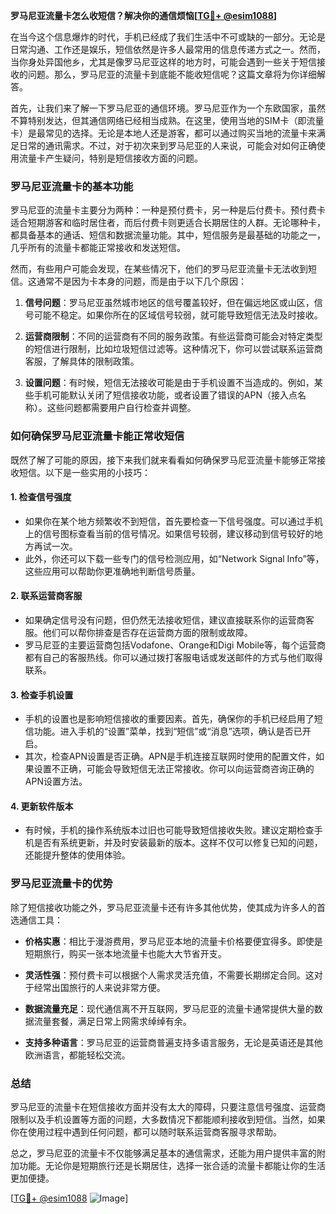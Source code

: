 **罗马尼亚流量卡怎么收短信？解决你的通信烦恼[[TG💪+ @esim1088](https://t.me/s/esim1088)]**

在当今这个信息爆炸的时代，手机已经成了我们生活中不可或缺的一部分。无论是日常沟通、工作还是娱乐，短信依然是许多人最常用的信息传递方式之一。然而，当你身处异国他乡，尤其是像罗马尼亚这样的地方时，可能会遇到一些关于短信接收的问题。那么，罗马尼亚的流量卡到底能不能收短信呢？这篇文章将为你详细解答。

首先，让我们来了解一下罗马尼亚的通信环境。罗马尼亚作为一个东欧国家，虽然不算特别发达，但其通信网络已经相当成熟。在这里，使用当地的SIM卡（即流量卡）是最常见的选择。无论是本地人还是游客，都可以通过购买当地的流量卡来满足日常的通讯需求。不过，对于初次来到罗马尼亚的人来说，可能会对如何正确使用流量卡产生疑问，特别是短信接收方面的问题。

### **罗马尼亚流量卡的基本功能**

罗马尼亚的流量卡主要分为两种：一种是预付费卡，另一种是后付费卡。预付费卡适合短期游客和临时居住者，而后付费卡则更适合长期居住的人群。无论哪种卡，都具备基本的通话、短信和数据流量功能。其中，短信服务是最基础的功能之一，几乎所有的流量卡都能正常接收和发送短信。

然而，有些用户可能会发现，在某些情况下，他们的罗马尼亚流量卡无法收到短信。这通常不是因为卡本身的问题，而是由于以下几个原因：

1. **信号问题**：罗马尼亚虽然城市地区的信号覆盖较好，但在偏远地区或山区，信号可能不稳定。如果你所在的区域信号较弱，就可能导致短信无法及时接收。
   
2. **运营商限制**：不同的运营商有不同的服务政策。有些运营商可能会对特定类型的短信进行限制，比如垃圾短信过滤等。这种情况下，你可以尝试联系运营商客服，了解具体的限制政策。

3. **设置问题**：有时候，短信无法接收可能是由于手机设置不当造成的。例如，某些手机可能默认关闭了短信接收功能，或者设置了错误的APN（接入点名称）。这些问题都需要用户自行检查并调整。

### **如何确保罗马尼亚流量卡能正常收短信**

既然了解了可能的原因，接下来我们就来看看如何确保罗马尼亚流量卡能够正常接收短信。以下是一些实用的小技巧：

#### **1. 检查信号强度**
   - 如果你在某个地方频繁收不到短信，首先要检查一下信号强度。可以通过手机上的信号图标查看当前的信号情况。如果信号较弱，建议移动到信号较好的地方再试一次。
   - 此外，你还可以下载一些专门的信号检测应用，如“Network Signal Info”等，这些应用可以帮助你更准确地判断信号质量。

#### **2. 联系运营商客服**
   - 如果确定信号没有问题，但仍然无法接收短信，建议直接联系你的运营商客服。他们可以帮你排查是否存在运营商方面的限制或故障。
   - 罗马尼亚的主要运营商包括Vodafone、Orange和Digi Mobile等，每个运营商都有自己的客服热线。你可以通过拨打客服电话或发送邮件的方式与他们取得联系。

#### **3. 检查手机设置**
   - 手机的设置也是影响短信接收的重要因素。首先，确保你的手机已经启用了短信功能。进入手机的“设置”菜单，找到“短信”或“消息”选项，确认是否已开启。
   - 其次，检查APN设置是否正确。APN是手机连接互联网时使用的配置文件，如果设置不正确，可能会导致短信无法正常接收。你可以向运营商咨询正确的APN设置方法。

#### **4. 更新软件版本**
   - 有时候，手机的操作系统版本过旧也可能导致短信接收失败。建议定期检查手机是否有系统更新，并及时安装最新的版本。这样不仅可以修复已知的问题，还能提升整体的使用体验。

### **罗马尼亚流量卡的优势**

除了短信接收功能之外，罗马尼亚流量卡还有许多其他优势，使其成为许多人的首选通信工具：

- **价格实惠**：相比于漫游费用，罗马尼亚本地的流量卡价格要便宜得多。即使是短期旅行，购买一张本地流量卡也能大大节省开支。
  
- **灵活性强**：预付费卡可以根据个人需求灵活充值，不需要长期绑定合同。这对于经常出国旅行的人来说非常方便。

- **数据流量充足**：现代通信离不开互联网，罗马尼亚的流量卡通常提供大量的数据流量套餐，满足日常上网需求绰绰有余。

- **支持多种语言**：罗马尼亚的运营商普遍支持多语言服务，无论是英语还是其他欧洲语言，都能轻松交流。

### **总结**

罗马尼亚的流量卡在短信接收方面并没有太大的障碍，只要注意信号强度、运营商限制以及手机设置等方面的问题，大多数情况下都能顺利接收到短信。当然，如果你在使用过程中遇到任何问题，都可以随时联系运营商客服寻求帮助。

总之，罗马尼亚的流量卡不仅能够满足基本的通信需求，还能为用户提供丰富的附加功能。无论你是短期旅行还是长期居住，选择一张合适的流量卡都能让你的生活更加便捷。

[[TG💪+ @esim1088](https://t.me/s/esim1088) ![Image](https://i.postimg.cc/4NQfJmqS/Snipaste-2025-05-13-00-14-12.png)]